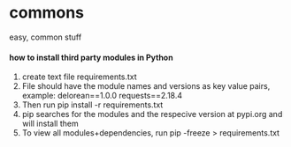 # commons
easy, common stuff

#### how to install third party modules in Python
1. create text file requirements.txt
2. File should have the module names and versions as key value pairs, example:
delorean==1.0.0
requests==2.18.4
3. Then run pip install -r requirements.txt
4. pip searches for the modules and the respecive version at pypi.org and will install them
5. To view all modules+dependencies, run pip -freeze > requirements.txt



